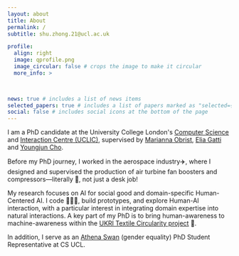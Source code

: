 ```yaml
---
layout: about
title: About
permalink: /
subtitle: shu.zhong.21@ucl.ac.uk

profile:
  align: right
  image: qprofile.png
  image_circular: false # crops the image to make it circular
  more_info: >
    


news: true # includes a list of news items
selected_papers: true # includes a list of papers marked as "selected={true}"\
social: false # includes social icons at the bottom of the page
---
```


I am a PhD candidate at the University College London's [Computer Science](https://www.ucl.ac.uk/computer-science/research/research-labs/multi-sensory-devices) and [Interaction Centre (UCLIC)](https://www.ucl.ac.uk/uclic), supervised by [Marianna Obrist](https://profiles.ucl.ac.uk/78441-marianna-obrist), [Elia Gatti](https://profiles.ucl.ac.uk/93101-elia-gatti) and [Youngjun Cho](https://profiles.ucl.ac.uk/54637-youngjun-cho). 

Before my PhD journey, I worked in the aerospace industry✈️, where I designed and supervised the production of air turbine fan boosters and compressors—literally 🛫, not just a desk job!

My research focuses on AI for social good and domain-specific Human-Centered AI. I code 👩🏻‍💻, build prototypes, and explore Human-AI interaction, with a particular interest in integrating domain expertise into natural interactions. A key part of my PhD is to bring human-awareness to machine-awareness within the [UKRI Textile Circularity project](https://textilescircularity.rca.ac.uk/) 🧶. 

In addition, I serve as an [Athena Swan](https://www.ucl.ac.uk/computer-science/about/equity-diversity-and-inclusion/gender-equality-athena-swan) (gender equality) PhD Student Representative at CS UCL.